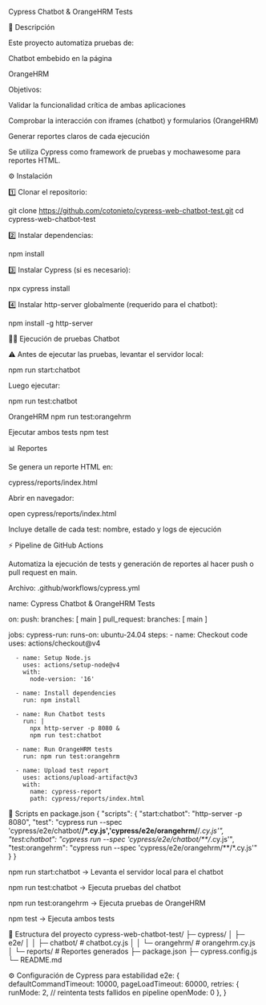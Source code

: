 Cypress Chatbot & OrangeHRM Tests










📘 Descripción

Este proyecto automatiza pruebas de:

Chatbot embebido en la página

OrangeHRM

Objetivos:

Validar la funcionalidad crítica de ambas aplicaciones

Comprobar la interacción con iframes (chatbot) y formularios (OrangeHRM)

Generar reportes claros de cada ejecución

Se utiliza Cypress como framework de pruebas y mochawesome para reportes HTML.

⚙️ Instalación

1️⃣ Clonar el repositorio:

git clone https://github.com/cotonieto/cypress-web-chatbot-test.git
cd cypress-web-chatbot-test


2️⃣ Instalar dependencias:

npm install


3️⃣ Instalar Cypress (si es necesario):

npx cypress install


4️⃣ Instalar http-server globalmente (requerido para el chatbot):

npm install -g http-server

🏃‍♂️ Ejecución de pruebas
Chatbot

⚠️ Antes de ejecutar las pruebas, levantar el servidor local:

npm run start:chatbot


Luego ejecutar:

npm run test:chatbot

OrangeHRM
npm run test:orangehrm

Ejecutar ambos tests
npm test

📊 Reportes

Se genera un reporte HTML en:

cypress/reports/index.html


Abrir en navegador:

open cypress/reports/index.html


Incluye detalle de cada test: nombre, estado y logs de ejecución

⚡ Pipeline de GitHub Actions

Automatiza la ejecución de tests y generación de reportes al hacer push o pull request en main.

Archivo: .github/workflows/cypress.yml

name: Cypress Chatbot & OrangeHRM Tests

on:
  push:
    branches: [ main ]
  pull_request:
    branches: [ main ]

jobs:
  cypress-run:
    runs-on: ubuntu-24.04
    steps:
      - name: Checkout code
        uses: actions/checkout@v4

      - name: Setup Node.js
        uses: actions/setup-node@v4
        with:
          node-version: '16'

      - name: Install dependencies
        run: npm install

      - name: Run Chatbot tests
        run: |
          npx http-server -p 8080 &
          npm run test:chatbot

      - name: Run OrangeHRM tests
        run: npm run test:orangehrm

      - name: Upload test report
        uses: actions/upload-artifact@v3
        with:
          name: cypress-report
          path: cypress/reports/index.html

📝 Scripts en package.json
{
  "scripts": {
    "start:chatbot": "http-server -p 8080",
    "test": "cypress run --spec 'cypress/e2e/chatbot/**/*.cy.js','cypress/e2e/orangehrm/**/*.cy.js'",
    "test:chatbot": "cypress run --spec 'cypress/e2e/chatbot/**/*.cy.js'",
    "test:orangehrm": "cypress run --spec 'cypress/e2e/orangehrm/**/*.cy.js'"
  }
}


npm run start:chatbot → Levanta el servidor local para el chatbot

npm run test:chatbot → Ejecuta pruebas del chatbot

npm run test:orangehrm → Ejecuta pruebas de OrangeHRM

npm test → Ejecuta ambos tests

📂 Estructura del proyecto
cypress-web-chatbot-test/
├─ cypress/
│  ├─ e2e/
│  │  ├─ chatbot/       # chatbot.cy.js
│  │  └─ orangehrm/     # orangehrm.cy.js
│  └─ reports/          # Reportes generados
├─ package.json
├─ cypress.config.js
└─ README.md

⚙️ Configuración de Cypress para estabilidad
e2e: {
  defaultCommandTimeout: 10000,
  pageLoadTimeout: 60000,
  retries: {
    runMode: 2,   // reintenta tests fallidos en pipeline
    openMode: 0
  },
}
